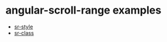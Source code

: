 # angular-scroll-range examples

- [sr-style](http://pc035860.github.com/angular-scroll-range/example/sr-style/)
- [sr-class](http://pc035860.github.com/angular-scroll-range/example/sr-class/)